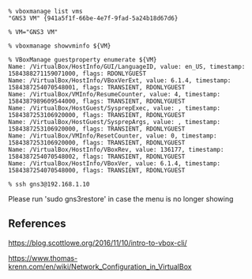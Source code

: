 
```
% vboxmanage list vms            
"GNS3 VM" {941a5f1f-66be-4e7f-9fad-5a24b18d67d6}
```

```
% VM="GNS3 VM"
```

```
% vboxmanage showvminfo ${VM}
```

```
% VBoxManage guestproperty enumerate ${VM}
Name: /VirtualBox/HostInfo/GUI/LanguageID, value: en_US, timestamp: 1584388271159071000, flags: RDONLYGUEST
Name: /VirtualBox/HostInfo/VBoxVerExt, value: 6.1.4, timestamp: 1584387254070548001, flags: TRANSIENT, RDONLYGUEST
Name: /VirtualBox/VMInfo/ResumeCounter, value: 4, timestamp: 1584387989609544000, flags: TRANSIENT, RDONLYGUEST
Name: /VirtualBox/HostGuest/SysprepExec, value: , timestamp: 1584387253106920000, flags: TRANSIENT, RDONLYGUEST
Name: /VirtualBox/HostGuest/SysprepArgs, value: , timestamp: 1584387253106920000, flags: TRANSIENT, RDONLYGUEST
Name: /VirtualBox/VMInfo/ResetCounter, value: 0, timestamp: 1584387253106920000, flags: TRANSIENT, RDONLYGUEST
Name: /VirtualBox/HostInfo/VBoxRev, value: 136177, timestamp: 1584387254070548002, flags: TRANSIENT, RDONLYGUEST
Name: /VirtualBox/HostInfo/VBoxVer, value: 6.1.4, timestamp: 1584387254070548000, flags: TRANSIENT, RDONLYGUEST
```

```
% ssh gns3@192.168.1.10
```

Please run 'sudo gns3restore' in case the menu is no longer showing



## References


https://blog.scottlowe.org/2016/11/10/intro-to-vbox-cli/

https://www.thomas-krenn.com/en/wiki/Network_Configuration_in_VirtualBox
